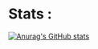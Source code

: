 # Stats :

[![Anurag's GitHub stats](https://github-readme-stats.vercel.app/api?username=ahsanAazizan&show_icons=true&theme=transparent)](https://github.com/anuraghazra/github-readme-statst)

